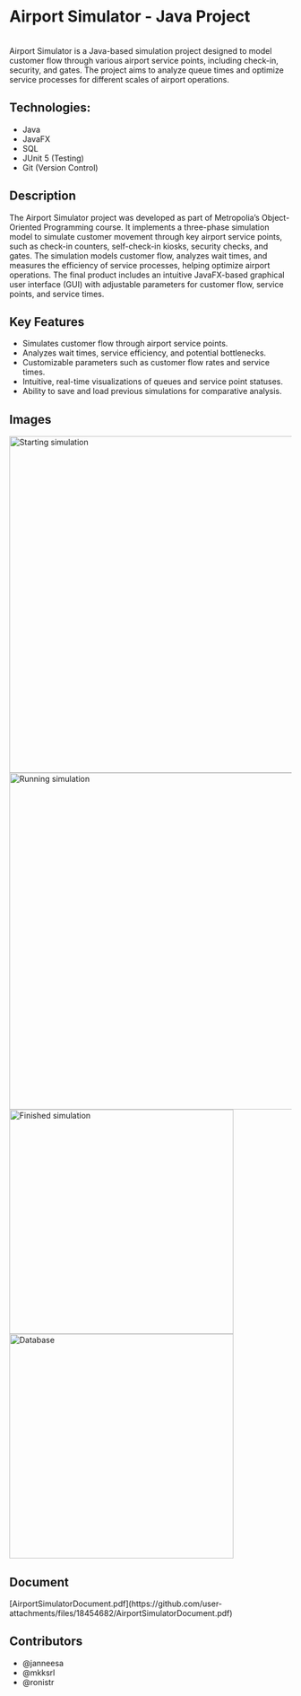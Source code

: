 # Airport Simulator - Java Project
<br />
Airport Simulator is a Java-based simulation project designed to model customer flow through various airport service points, including check-in, security, and gates. The project aims to analyze queue times and optimize service processes for different scales of airport operations.

<h2>Technologies:</h2>
    <ul>
        <li>Java</li>
        <li>JavaFX</li>
        <li>SQL</li>
        <li>JUnit 5 (Testing)</li>
        <li>Git (Version Control)</li>
    </ul>

<h2> Description </h2>
The Airport Simulator project was developed as part of Metropolia’s Object-Oriented Programming course. It implements a three-phase simulation model to simulate customer movement through key airport service points, such as check-in counters, self-check-in kiosks, security checks, and gates. 
The simulation models customer flow, analyzes wait times, and measures the efficiency of service processes, helping optimize airport operations. The final product includes an intuitive JavaFX-based graphical user interface (GUI) with adjustable parameters for customer flow, service points, and service times. 

<h2> Key Features </h2>
<ul>
    <li> Simulates customer flow through airport service points.</li>
    <li> Analyzes wait times, service efficiency, and potential bottlenecks.</li>
    <li> Customizable parameters such as customer flow rates and service times.</li>
    <li> Intuitive, real-time visualizations of queues and service point statuses.</li>
    <li> Ability to save and load previous simulations for comparative analysis.</li>
</ul>

<h2> Images </h2>
<img width="600" alt="Starting simulation" src="https://github.com/user-attachments/assets/ef3c5d8f-aa7e-46a2-b4ef-420a91db4800">
<img width="600" alt="Running simulation" src="https://github.com/user-attachments/assets/4ec8e73d-eeee-4c05-a72a-7be6a7c45e81">
<img width="400" alt="Finished simulation" src="https://github.com/user-attachments/assets/3bc62de1-4a74-4871-8713-754d9f950149">
<img width="400" alt="Database" src="https://github.com/user-attachments/assets/0720f688-5820-4b8b-8932-9bd4f1842145">

<h2> Document </h2>
[AirportSimulatorDocument.pdf](https://github.com/user-attachments/files/18454682/AirportSimulatorDocument.pdf)


<h2> Contributors </h2>
<ul>
      <li>@janneesa</li>
      <li>@mkksrl</li>
      <li>@ronistr</li>
</ul>
